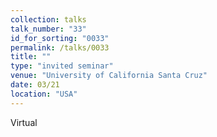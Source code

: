 ```yaml
---
collection: talks
talk_number: "33"
id_for_sorting: "0033"
permalink: /talks/0033
title: "" 
type: "invited seminar"
venue: "University of California Santa Cruz"
date: 03/21
location: "USA"
---
```


Virtual
